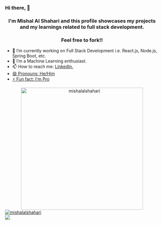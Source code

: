 ### Hi there, 👋

<h3 align="center">I'm Mishal Al Shahari and this profile showcases my projects and my learnings related to full stack development.</h3>
<h3 align="center">Feel free to fork!!</h3>

- 🔭 I’m currently working on Full Stack Development i.e. React.js, Node.js, Spring Boot, etc.
- 🌱 I’m a Machine Learning enthusiast.
- 📫 How to reach me: <a href="https://www.linkedin.com/in/mishalalshahari/">LinkedIn.
- 😄 Pronouns: He/Him
- ⚡ Fun fact: I'm Pro

<div style="text-align: center;">
    <img width="400" src="https://github-readme-stats.vercel.app/api?username=mishalalshahari&show_icons=true&locale=en&theme=tokyonight" alt="mishalalshahari" />
</div>

<img align="center" src="https://github-readme-stats.vercel.app/api/top-langs/?username=mishalalshahari&theme=dark&layout=compact" alt="mishalalshahari"/>

<br>

<a href="https://github.com/antonkomarev/github-profile-views-counter">
    <img src="https://komarev.com/ghpvc/?username=mishalalshahari&style=for-the-badge">
</a>
